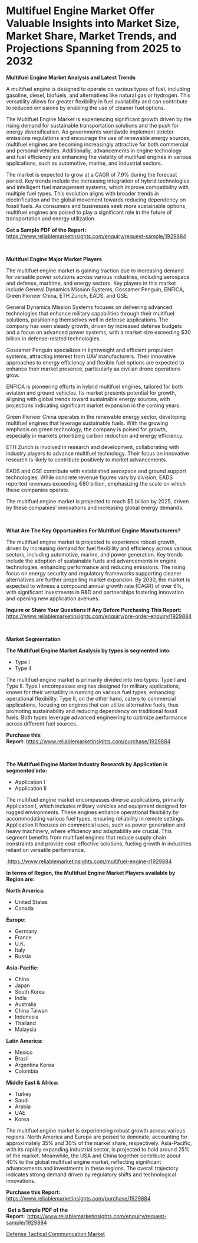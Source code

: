 <p><h1>Multifuel Engine Market Offer Valuable Insights into Market Size, Market Share, Market Trends, and Projections Spanning from 2025 to 2032</h1></p><p><strong>Multifuel Engine Market Analysis and Latest Trends</strong></p>
<p><p>A multifuel engine is designed to operate on various types of fuel, including gasoline, diesel, biofuels, and alternatives like natural gas or hydrogen. This versatility allows for greater flexibility in fuel availability and can contribute to reduced emissions by enabling the use of cleaner fuel options. </p><p>The Multifuel Engine Market is experiencing significant growth driven by the rising demand for sustainable transportation solutions and the push for energy diversification. As governments worldwide implement stricter emissions regulations and encourage the use of renewable energy sources, multifuel engines are becoming increasingly attractive for both commercial and personal vehicles. Additionally, advancements in engine technology and fuel efficiency are enhancing the viability of multifuel engines in various applications, such as automotive, marine, and industrial sectors.</p><p>The market is expected to grow at a CAGR of 7.9% during the forecast period. Key trends include the increasing integration of hybrid technologies and intelligent fuel management systems, which improve compatibility with multiple fuel types. This evolution aligns with broader trends in electrification and the global movement towards reducing dependency on fossil fuels. As consumers and businesses seek more sustainable options, multifuel engines are poised to play a significant role in the future of transportation and energy utilization.</p></p>
<p><strong>Get a Sample PDF of the Report:&nbsp;</strong> <a href="https://www.reliablemarketinsights.com/enquiry/request-sample/1929884?utm_campaign=1938&utm_medium=2&utm_source=Github&utm_content=ia&utm_term=16012025&utm_id=multifuel-engine">https://www.reliablemarketinsights.com/enquiry/request-sample/1929884</a></p>
<p>&nbsp;</p>
<p><strong>Multifuel Engine Major Market Players</strong></p>
<p><p>The multifuel engine market is gaining traction due to increasing demand for versatile power solutions across various industries, including aerospace and defense, maritime, and energy sectors. Key players in this market include General Dynamics Mission Systems, Gossamer Penguin, ENFICA, Green Pioneer China, ETH Zurich, EADS, and GSE.</p><p>General Dynamics Mission Systems focuses on delivering advanced technologies that enhance military capabilities through their multifuel solutions, positioning themselves well in defense applications. The company has seen steady growth, driven by increased defense budgets and a focus on advanced power systems, with a market size exceeding $30 billion in defense-related technologies.</p><p>Gossamer Penguin specializes in lightweight and efficient propulsion systems, attracting interest from UAV manufacturers. Their innovative approaches to energy efficiency and flexible fuel options are expected to enhance their market presence, particularly as civilian drone operations grow.</p><p>ENFICA is pioneering efforts in hybrid multifuel engines, tailored for both aviation and ground vehicles. Its market presents potential for growth, aligning with global trends toward sustainable energy sources, with projections indicating significant market expansion in the coming years.</p><p>Green Pioneer China operates in the renewable energy sector, developing multifuel engines that leverage sustainable fuels. With the growing emphasis on green technology, the company is poised for growth, especially in markets prioritizing carbon reduction and energy efficiency.</p><p>ETH Zurich is involved in research and development, collaborating with industry players to advance multifuel technology. Their focus on innovative research is likely to contribute positively to market advancements.</p><p>EADS and GSE contribute with established aerospace and ground support technologies. While concrete revenue figures vary by division, EADS reported revenues exceeding €60 billion, emphasizing the scale on which these companies operate.</p><p>The multifuel engine market is projected to reach $5 billion by 2025, driven by these companies' innovations and increasing global energy demands.</p></p>
<p>&nbsp;</p>
<p><strong>What Are The Key Opportunities For Multifuel Engine Manufacturers?</strong></p>
<p><p>The multifuel engine market is projected to experience robust growth, driven by increasing demand for fuel flexibility and efficiency across various sectors, including automotive, marine, and power generation. Key trends include the adoption of sustainable fuels and advancements in engine technologies, enhancing performance and reducing emissions. The rising focus on energy security and regulatory frameworks supporting cleaner alternatives are further propelling market expansion. By 2030, the market is expected to witness a compound annual growth rate (CAGR) of over 6%, with significant investments in R&D and partnerships fostering innovation and opening new application avenues.</p></p>
<p><strong>Inquire or Share Your Questions If Any Before Purchasing This Report:</strong> <a href="https://www.reliablemarketinsights.com/enquiry/pre-order-enquiry/1929884?utm_campaign=1938&utm_medium=2&utm_source=Github&utm_content=ia&utm_term=16012025&utm_id=multifuel-engine">https://www.reliablemarketinsights.com/enquiry/pre-order-enquiry/1929884</a></p>
<p>&nbsp;</p>
<p><strong>Market Segmentation</strong></p>
<p><strong>The Multifuel Engine Market Analysis by types is segmented into:</strong></p>
<p><ul><li>Type I</li><li>Type II</li></ul></p>
<p><p>The multifuel engine market is primarily divided into two types: Type I and Type II. Type I encompasses engines designed for military applications, known for their versatility in running on various fuel types, enhancing operational flexibility. Type II, on the other hand, caters to commercial applications, focusing on engines that can utilize alternative fuels, thus promoting sustainability and reducing dependency on traditional fossil fuels. Both types leverage advanced engineering to optimize performance across different fuel sources.</p></p>
<p><strong>Purchase this Report:&nbsp;</strong><a href="https://www.reliablemarketinsights.com/purchase/1929884?utm_campaign=1938&utm_medium=2&utm_source=Github&utm_content=ia&utm_term=16012025&utm_id=multifuel-engine">https://www.reliablemarketinsights.com/purchase/1929884</a></p>
<p>&nbsp;</p>
<p><strong>The Multifuel Engine Market Industry Research by Application is segmented into:</strong></p>
<p><ul><li>Application I</li><li>Application II</li></ul></p>
<p><p>The multifuel engine market encompasses diverse applications, primarily Application I, which includes military vehicles and equipment designed for rugged environments. These engines enhance operational flexibility by accommodating various fuel types, ensuring reliability in remote settings. Application II focuses on commercial uses, such as power generation and heavy machinery, where efficiency and adaptability are crucial. This segment benefits from multifuel engines that reduce supply chain constraints and provide cost-effective solutions, fueling growth in industries reliant on versatile performance.</p></p>
<p><a href="https://www.reliablemarketinsights.com/multifuel-engine-r1929884?utm_campaign=1938&utm_medium=2&utm_source=Github&utm_content=ia&utm_term=16012025&utm_id=multifuel-engine">&nbsp;https://www.reliablemarketinsights.com/multifuel-engine-r1929884</a></p>
<p><strong>In terms of Region, the Multifuel Engine Market Players available by Region are:</strong></p>
<p>
    <p> <strong> North America: </strong>
        <ul>
            <li>United States</li>
            <li>Canada</li>
        </ul>
        </p> 
    <p> <strong> Europe: </strong>
        <ul>
            <li>Germany</li>
            <li>France</li>
            <li>U.K.</li>
            <li>Italy</li>
            <li>Russia</li>
        </ul>
        </p> 
    <p> <strong> Asia-Pacific: </strong>
        <ul>
            <li>China</li>
            <li>Japan</li>
            <li>South Korea</li>
            <li>India</li>
            <li>Australia</li>
            <li>China Taiwan</li>
            <li>Indonesia</li>
            <li>Thailand</li>
            <li>Malaysia</li>
        </ul>
        </p> 
    <p> <strong> Latin America: </strong>
        <ul>
            <li>Mexico</li>
            <li>Brazil</li>
            <li>Argentina Korea</li>
            <li>Colombia</li>
        </ul>
        </p> 
    <p> <strong> Middle East & Africa: </strong>
        <ul>
            <li>Turkey</li>
            <li>Saudi</li>
            <li>Arabia</li>
            <li>UAE</li>
            <li>Korea</li>
        </ul>
    </p>
    </p>
<p><p>The multifuel engine market is experiencing robust growth across various regions. North America and Europe are poised to dominate, accounting for approximately 35% and 30% of the market share, respectively. Asia-Pacific, with its rapidly expanding industrial sector, is projected to hold around 25% of the market. Meanwhile, the USA and China together contribute about 40% to the global multifuel engine market, reflecting significant advancements and investments in these regions. The overall trajectory indicates strong demand driven by regulatory shifts and technological innovations.</p></p>
<p><strong>Purchase this Report: </strong><a href="https://www.reliablemarketinsights.com/purchase/1929884?utm_campaign=1938&utm_medium=2&utm_source=Github&utm_content=ia&utm_term=16012025&utm_id=multifuel-engine">https://www.reliablemarketinsights.com/purchase/1929884</a></p>
<p>&nbsp;<strong>Get a Sample PDF of the Report:&nbsp;&nbsp;</strong><a href="https://www.reliablemarketinsights.com/enquiry/request-sample/1929884?utm_campaign=1938&utm_medium=2&utm_source=Github&utm_content=ia&utm_term=16012025&utm_id=multifuel-engine">https://www.reliablemarketinsights.com/enquiry/request-sample/1929884</a></p>
<p><strong></strong></p>
<p><p><a href="https://github.com/provorikovar/Market-Research-Report-List-6/blob/main/defense-tactical-communication-market.md?utm_campaign=1938&utm_medium=2&utm_source=Github&utm_content=ia&utm_term=16012025&utm_id=multifuel-engine">Defense Tactical Communication Market</a></p></p>